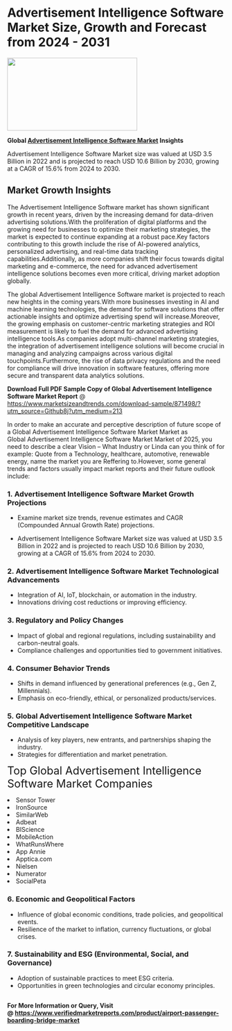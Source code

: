 <H1>Advertisement Intelligence Software Market Size, Growth and Forecast from 2024 - 2031</H1><img class="aligncenter size-medium wp-image-584254" src="https://thirdeyenews.in/wp-content/uploads/2024/09/Global-Market-Research-300x168.jpeg" alt="" width="300" height="168" /><p><strong>Global&nbsp;<a href="https://www.marketsizeandtrends.com/download-sample/871498/?utm_source=Github8j?utm_medium=213">Advertisement Intelligence Software Market</a> Insights</strong></p><p>Advertisement Intelligence Software Market size was valued at USD 3.5 Billion in 2022 and is projected to reach USD 10.6 Billion by 2030, growing at a CAGR of 15.6% from 2024 to 2030.</p><p><h2>Market Growth Insights</h2> <p>The Advertisement Intelligence Software market has shown significant growth in recent years, driven by the increasing demand for data-driven advertising solutions.With the proliferation of digital platforms and the growing need for businesses to optimize their marketing strategies, the market is expected to continue expanding at a robust pace.Key factors contributing to this growth include the rise of AI-powered analytics, personalized advertising, and real-time data tracking capabilities.Additionally, as more companies shift their focus towards digital marketing and e-commerce, the need for advanced advertisement intelligence solutions becomes even more critical, driving market adoption globally.</p> <p>The global Advertisement Intelligence Software market is projected to reach new heights in the coming years.With more businesses investing in AI and machine learning technologies, the demand for software solutions that offer actionable insights and optimize advertising spend will increase.Moreover, the growing emphasis on customer-centric marketing strategies and ROI measurement is likely to fuel the demand for advanced advertising intelligence tools.As companies adopt multi-channel marketing strategies, the integration of advertisement intelligence solutions will become crucial in managing and analyzing campaigns across various digital touchpoints.Furthermore, the rise of data privacy regulations and the need for compliance will drive innovation in software features, offering more secure and transparent data analytics solutions.</p> <p><span class=""><strong>Download Full PDF Sample Copy of Global Advertisement Intelligence Software Market Report</strong> @ <a href="https://www.marketsizeandtrends.com/download-sample/871498/?utm_source=Github8j?utm_medium=213" target="_blank">https://www.marketsizeandtrends.com/download-sample/871498/?utm_source=Github8j?utm_medium=213</a></span></p><p>In order to make an accurate and perceptive description of future scope of a Global&nbsp;Advertisement Intelligence Software Market Market as Global&nbsp;Advertisement Intelligence Software Market Market of 2025, you need to describe a clear Vision &ndash; What Industry or Linda can you think of for example: Quote from a Technology, healthcare, automotive, renewable energy, name the market you are Reffering to.However, some general trends and factors usually impact market reports and their future outlook include:</p><h3>1.&nbsp;<strong>Advertisement Intelligence Software Market Growth Projections</strong></h3><ul><li>Examine market size trends, revenue estimates and CAGR (Compounded Annual Growth Rate) projections.</li><li><p>Advertisement Intelligence Software Market size was valued at USD 3.5 Billion in 2022 and is projected to reach USD 10.6 Billion by 2030, growing at a CAGR of 15.6% from 2024 to 2030.</p></li></ul><h3>2.&nbsp;<strong>Advertisement Intelligence Software Market Technological Advancements</strong></h3><ul><li>Integration of AI, IoT, blockchain, or automation in the industry.</li><li>Innovations driving cost reductions or improving efficiency.</li></ul><h3>3.&nbsp;<strong>Regulatory and Policy Changes</strong></h3><ul><li>Impact of global and regional regulations, including sustainability and carbon-neutral goals.</li><li>Compliance challenges and opportunities tied to government initiatives.</li></ul><h3>4.&nbsp;<strong>Consumer Behavior Trends</strong></h3><ul><li>Shifts in demand influenced by generational preferences (e.g., Gen Z, Millennials).</li><li>Emphasis on eco-friendly, ethical, or personalized products/services.</li></ul><h3>5.&nbsp;<strong>Global Advertisement Intelligence Software Market Competitive Landscape</strong></h3><ul><li>Analysis of key players, new entrants, and partnerships shaping the industry.</li><li>Strategies for differentiation and market penetration.</li></ul><p data-pm-slice="1 1 []"><span style="color: inherit; font-family: inherit; font-size: 25px;">Top Global Advertisement Intelligence Software Market Companies</span></p><div class="" data-test-id=""><p><li>Sensor Tower</li><li> IronSource</li><li> SimilarWeb</li><li> Adbeat</li><li> BIScience</li><li> MobileAction</li><li> WhatRunsWhere</li><li> App Annie</li><li> Apptica.com</li><li> Nielsen</li><li> Numerator</li><li> SocialPeta</li></p></div><h3>6.&nbsp;<strong>Economic and Geopolitical Factors</strong></h3><ul><li>Influence of global economic conditions, trade policies, and geopolitical events.</li><li>Resilience of the market to inflation, currency fluctuations, or global crises.</li></ul><h3>7.&nbsp;<strong>Sustainability and ESG (Environmental, Social, and Governance)</strong></h3><ul><li>Adoption of sustainable practices to meet ESG criteria.</li><li>Opportunities in green technologies and circular economy principles.</li></ul><h2><strong style="font-size: 14px;">For More Information or Query, Visit @&nbsp;</strong><a style="background-color: #ffffff; font-size: 14px;" href="https://www.marketsizeandtrends.com/report/advertisement-intelligence-software-market/" target="_blank">https://www.verifiedmarketreports.com/product/airport-passenger-boarding-bridge-market</a></h2>